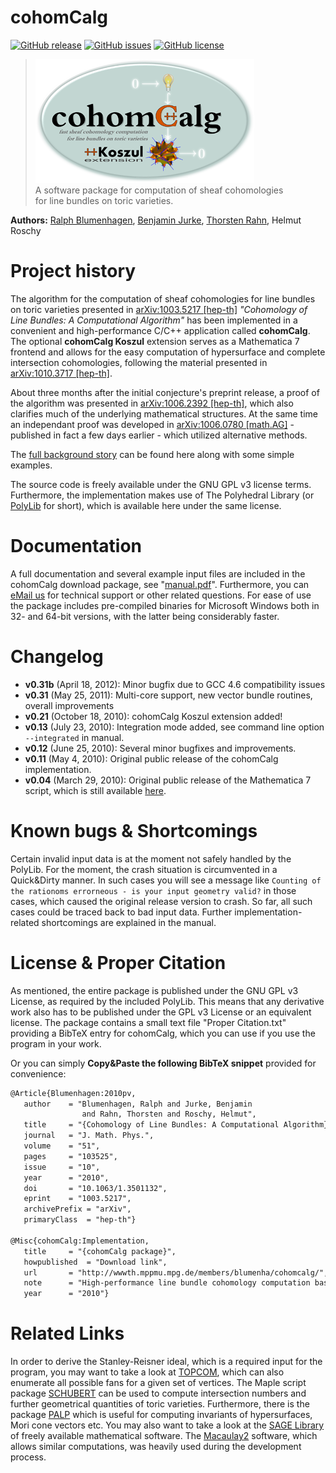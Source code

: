 # cohomCalg
[![GitHub release](https://img.shields.io/github/release/BenjaminJurke/cohomCalg.svg)](https://github.com/BenjaminJurke/cohomCalg/releases) [![GitHub issues](https://img.shields.io/github/issues/BenjaminJurke/cohomCalg.svg)](https://github.com/BenjaminJurke/cohomCalg/issues) [![GitHub license](https://img.shields.io/badge/license-GPL%203-lightgrey.svg)](https://raw.githubusercontent.com/BenjaminJurke/cohomCalg/master/LICENSE)

> ![cohomCalg logo with Koszul extension](https://raw.githubusercontent.com/BenjaminJurke/cohomCalg/master/cohomCalg_koszul_logo.png)  
> A software package for computation of sheaf cohomologies  
> for line bundles on toric varieties.

**Authors:** [Ralph Blumenhagen](http://wwwth.mpp.mpg.de/members/blumenha/), [Benjamin Jurke](https://benjaminjurke.net), [Thorsten Rahn](http://thorsten-rahn.net), Helmut Roschy

# Project history

The algorithm for the computation of sheaf cohomologies for line bundles on toric varieties presented in [arXiv:1003.5217 [hep-th]](http://arxiv.org/abs/1003.5217) *"Cohomology of Line Bundles: A Computational Algorithm"* has been implemented in a convenient and high-performance C/C++ application called **cohomCalg**. The optional **cohomCalg Koszul** extension serves as a Mathematica 7 frontend and allows for the easy computation of hypersurface and complete intersection cohomologies, following the material presented in [arXiv:1010.3717 [hep-th]](http://arxiv.org/abs/1010.3717).

About three months after the initial conjecture's preprint release, a proof of the algorithm was presented in [arXiv:1006.2392 [hep-th]](http://arxiv.org/abs/1006.2392), which also clarifies much of the underlying mathematical structures. At the same time an independant proof was developed in [arXiv:1006.0780 [math.AG]](http://arxiv.org/abs/1006.0780) - published in fact a few days earlier - which utilized alternative methods. 

The [full background story](https://cohomcalg.benjaminjurke.net/) can be found here along with some simple examples.

The source code is freely available under the GNU GPL v3 license terms. Furthermore, the implementation makes use of The Polyhedral Library (or [PolyLib](http://icps.u-strasbg.fr/polylib/) for short), which is available here under the same license.

# Documentation

A full documentation and several example input files are included in the cohomCalg download package, see "[manual.pdf](https://github.com/BenjaminJurke/cohomCalg/blob/master/manual.pdf)". Furthermore, you can [eMail us](mailto:mail@benjaminjurke.net?subject=cohomCalg) for technical support or other related questions. For ease of use the package includes pre-compiled binaries for Microsoft Windows both in 32- and 64-bit versions, with the latter being considerably faster.


# Changelog

* **v0.31b** (April 18, 2012): Minor bugfix due to GCC 4.6 compatibility issues
* **v0.31** (May 25, 2011): Multi-core support, new vector bundle routines, overall improvements
* **v0.21** (October 18, 2010): cohomCalg Koszul extension added!
* **v0.13** (July 23, 2010): Integration mode added, see command line option `--integrated` in manual.
* **v0.12** (June 25, 2010): Several minor bugfixes and improvements.
* **v0.11** (May 4, 2010): Original public release of the cohomCalg implementation.
* **v0.04** (March 29, 2010): Original public release of the Mathematica 7 script, which is still available [here](https://github.com/BenjaminJurke/cohomCalg/tree/master/old/cohomcalg-script-v004).


# Known bugs & Shortcomings

Certain invalid input data is at the moment not safely handled by the PolyLib. For the moment, the crash situation is circumvented in a Quick&Dirty manner. In such cases you will see a message like `Counting of the rationoms errorneous - is your input geometry valid?` in those cases, which caused the original release version to crash. So far, all such cases could be traced back to bad input data. Further implementation-related shortcomings are explained in the manual.


# License & Proper Citation

As mentioned, the entire package is published under the GNU GPL v3 License, as required by the included PolyLib. This means that any derivative work also has to be published under the GPL v3 License or an equivalent license. The package contains a small text file "Proper Citation.txt" providing a BibTeX entry for cohomCalg, which you can use if you use the program in your work. 

Or you can simply **Copy&Paste the following BibTeX snippet** provided for convenience:


```tex
@Article{Blumenhagen:2010pv,
   author    = "Blumenhagen, Ralph and Jurke, Benjamin 
                and Rahn, Thorsten and Roschy, Helmut",
   title     = "{Cohomology of Line Bundles: A Computational Algorithm}",
   journal   = "J. Math. Phys.",
   volume    = "51",
   pages     = "103525",
   issue     = "10",
   year      = "2010",
   doi       = "10.1063/1.3501132",
   eprint    = "1003.5217",
   archivePrefix = "arXiv",
   primaryClass  = "hep-th"}

@Misc{cohomCalg:Implementation,
   title     = "{cohomCalg package}",
   howpublished  = "Download link",
   url       = "http://wwwth.mppmu.mpg.de/members/blumenha/cohomcalg/",
   note      = "High-performance line bundle cohomology computation based on \cite{Blumenhagen:2010pv}",
   year      = "2010"}
````


# Related Links

In order to derive the Stanley-Reisner ideal, which is a required input for the program, you may want to take a look at [TOPCOM](http://www.rambau.wm.uni-bayreuth.de/TOPCOM/), which can also enumerate all possible fans for a given set of vertices. The Maple script package [SCHUBERT](http://stromme.uib.no/schubert/) can be used to compute intersection numbers and further geometrical quantities of toric varieties. Furthermore, there is the package [PALP](http://hep.itp.tuwien.ac.at/~kreuzer/CY/CYpalp.html) which is useful for computing invariants of hypersurfaces, Mori cone vectors etc. You may also want to take a look at the [SAGE Library](http://www.sagemath.org/) of freely available mathematical software. The [Macaulay2](http://www.math.uiuc.edu/Macaulay2/) software, which allows similar computations, was heavily used during the development process.